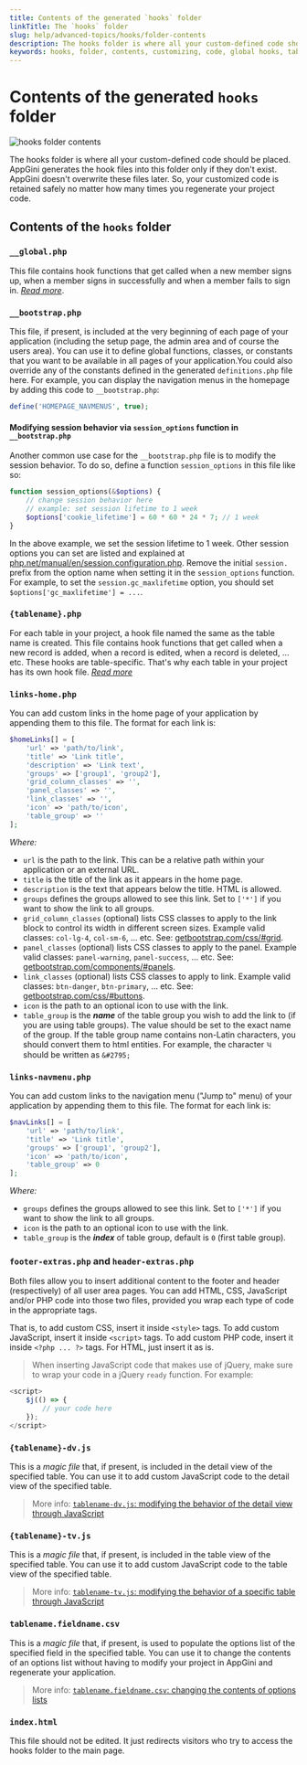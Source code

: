 ```yaml
---
title: Contents of the generated `hooks` folder
linkTitle: The `hooks` folder
slug: help/advanced-topics/hooks/folder-contents
description: The hooks folder is where all your custom-defined code should be placed. AppGini generates the hook files into this folder only if they don't exist. AppGini doesn't overwrite these files later. So, your customized code is retained safely no matter how many times you regenerate your project code.
keywords: hooks, folder, contents, customizing, code, global hooks, table-specific hooks, links-home, links-navmenu, footer-extras, header-extras
---
```


# Contents of the generated `hooks` folder

![hooks folder contents](https://cdn.bigprof.com/images/hooks-folder.png "hooks folder contents")

The hooks folder is where all your custom-defined code should be placed. AppGini generates the hook files into this folder only if they don't exist. AppGini doesn't overwrite these files later. So, your customized code is retained safely no matter how many times you regenerate your project code.

## Contents of the `hooks` folder

### `__global.php`

This file contains hook functions that get called when a new member signs up, when a member signs in successfully and when a member fails to sign in. [_Read more_](/appgini/help/advanced-topics/hooks/global-hooks/).


### `__bootstrap.php`

This file, if present, is included at the very beginning of each page of your application (including the setup page, the admin area and of course the users area). You can use it to define global functions, classes, or constants that you want to be available in all pages of your application.You could also override any of the constants defined in the generated `definitions.php` file here. For example, you can display the navigation menus in the homepage by adding this code to `__bootstrap.php`:

```php
define('HOMEPAGE_NAVMENUS', true);
```

#### Modifying session behavior via `session_options` function in `__bootstrap.php`

Another common use case for the `__bootstrap.php` file is to modify the session behavior. To do so, define a function `session_options` in this file like so:

```php
function session_options(&$options) {
    // change session behavior here
    // example: set session lifetime to 1 week
    $options['cookie_lifetime'] = 60 * 60 * 24 * 7; // 1 week
}
```

In the above example, we set the session lifetime to 1 week. Other session options you can set are listed and explained at [php.net/manual/en/session.configuration.php](https://www.php.net/manual/en/session.configuration.php). Remove the initial `session.` prefix from the option name when setting it in the `session_options` function. For example, to set the `session.gc_maxlifetime` option, you should set `$options['gc_maxlifetime'] = ...`.
    
### `{tablename}.php`

For each table in your project, a hook file named the same as the table name is created. This file contains hook functions that get called when a new record is added, when a record is edited, when a record is deleted, … etc. These hooks are table-specific. That's why each table in your project has its own hook file. [_Read more_](/appgini/help/advanced-topics/hooks/table-specific-hooks/)
      

### `links-home.php`

You can add custom links in the home page of your application by appending them to this file. The format for each link is:

```php
$homeLinks[] = [
    'url' => 'path/to/link', 
    'title' => 'Link title', 
    'description' => 'Link text',
    'groups' => ['group1', 'group2'],
    'grid_column_classes' => '',
    'panel_classes' => '',
    'link_classes' => '',
    'icon' => 'path/to/icon',
    'table_group' => ''
];
```

*Where:*

* `url` is the path to the link. This can be a relative path within your application or an external URL.
* `title` is the title of the link as it appears in the home page.
* `description` is the text that appears below the title. HTML is allowed.
* `groups` defines the groups allowed to see this link. Set to `['*']` if you want to show the link to all groups.
* `grid_column_classes` (optional) lists CSS classes to apply to the link block to control its width in different screen sizes. Example valid classes: `col-lg-4`, `col-sm-6`, ... etc. See: [getbootstrap.com/css/#grid](https://getbootstrap.com/css/#grid).
* `panel_classes` (optional) lists CSS classes to apply to the panel. Example valid classes: `panel-warning`, `panel-success`, ... etc. See: [getbootstrap.com/components/#panels](https://getbootstrap.com/components/#panels).
* `link_classes` (optional) lists CSS classes to apply to link. Example valid classes: `btn-danger`, `btn-primary`, ... etc. See: [getbootstrap.com/css/#buttons](https://getbootstrap.com/css/#buttons).
* `icon` is the path to an optional icon to use with the link.
* `table_group` is the ***name*** of the table group you wish to add the link to (if you are using table groups). The value should be set to the exact name of the group. If the table group name contains non-Latin characters, you should convert them to html entities. For example, the character ૫ should be written as `&#2795;`

### `links-navmenu.php`

You can add custom links to the navigation menu ("Jump to" menu) of your application by appending them to this file. The format for each link is:

```php
$navLinks[] = [
    'url' => 'path/to/link', 
    'title' => 'Link title', 
    'groups' => ['group1', 'group2'],
    'icon' => 'path/to/icon',
    'table_group' => 0
];
```

*Where:*

*   `groups` defines the groups allowed to see this link. Set to `['*']` if you want to show the link to all groups.
*   `icon` is the path to an optional icon to use with the link.
*   `table_group` is the ***index*** of table group, default is `0` (first table group).

### `footer-extras.php` and `header-extras.php`

Both files allow you to insert additional content to the footer and header (respectively) of all user area pages. 
You can add HTML, CSS, JavaScript and/or PHP code into those two files, provided you wrap each type of code in the appropriate tags.

That is, to add custom CSS, insert it inside `<style>` tags. To add custom JavaScript, insert it inside `<script>` tags.
To add custom PHP code, insert it inside `<?php ... ?>` tags. For HTML, just insert it as is.

> When inserting JavaScript code that makes use of jQuery, make sure to wrap your code in a jQuery `ready` function. For example:

```javascript
<script>
    $j(() => {
        // your code here
    });
</script>
```

### `{tablename}-dv.js`

This is a *magic file* that, if present, is included in the detail view of the specified table. You can use it to add custom JavaScript code to the detail view of the specified table.

> More info: [`tablename-dv.js`: modifying the behavior of the detail view through JavaScript](advanced-topics/hooks/magic-files.md#tablename-dvjs-modifying-the-behavior-of-the-detail-view-through-javascript)

### `{tablename}-tv.js`

This is a *magic file* that, if present, is included in the table view of the specified table. You can use it to add custom JavaScript code to the table view of the specified table.

> More info: [`tablename-tv.js`: modifying the behavior of a specific table through JavaScript](advanced-topics/hooks/magic-files.md#tablename-tvjs-modifying-the-behavior-of-a-specific-table-through-javascript)

### `tablename.fieldname.csv`

This is a *magic file* that, if present, is used to populate the options list of the specified field in the specified table. You can use it to change the contents of an options list without having to modify your project in AppGini and regenerate your application.

> More info: [`tablename.fieldname.csv`: changing the contents of options lists](advanced-topics/hooks/magic-files.md#tablenamefieldnamecsv-changing-the-contents-of-options-lists)

### `index.html`

This file should not be edited. It just redirects visitors who try to access the hooks folder to the main page.  
      
    
